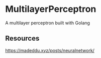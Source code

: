 # MultilayerPerceptron
A multilayer perceptron built with Golang


## Resources
https://madeddu.xyz/posts/neuralnetwork/
